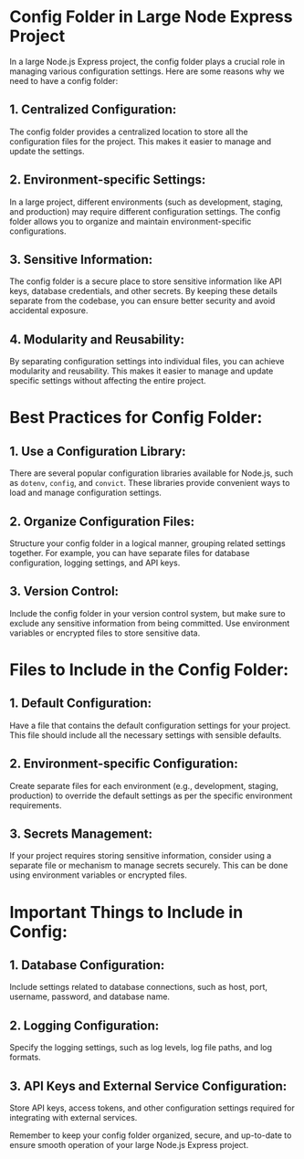 # Config Folder in Large Node Express Project

In a large Node.js Express project, the config folder plays a crucial role in managing various configuration settings. Here are some reasons why we need to have a config folder:

## 1. **Centralized Configuration**:

The config folder provides a centralized location to store all the configuration files for the project. This makes it easier to manage and update the settings.

## 2. **Environment-specific Settings**:

In a large project, different environments (such as development, staging, and production) may require different configuration settings. The config folder allows you to organize and maintain environment-specific configurations.

## 3. **Sensitive Information**:

The config folder is a secure place to store sensitive information like API keys, database credentials, and other secrets. By keeping these details separate from the codebase, you can ensure better security and avoid accidental exposure.

## 4. **Modularity and Reusability**:

By separating configuration settings into individual files, you can achieve modularity and reusability. This makes it easier to manage and update specific settings without affecting the entire project.

# Best Practices for Config Folder:

## 1. **Use a Configuration Library**:

There are several popular configuration libraries available for Node.js, such as `dotenv`, `config`, and `convict`. These libraries provide convenient ways to load and manage configuration settings.

## 2. **Organize Configuration Files**:

Structure your config folder in a logical manner, grouping related settings together. For example, you can have separate files for database configuration, logging settings, and API keys.

## 3. **Version Control**:

Include the config folder in your version control system, but make sure to exclude any sensitive information from being committed. Use environment variables or encrypted files to store sensitive data.

# Files to Include in the Config Folder:

## 1. **Default Configuration**:

Have a file that contains the default configuration settings for your project. This file should include all the necessary settings with sensible defaults.

## 2. **Environment-specific Configuration**:

Create separate files for each environment (e.g., development, staging, production) to override the default settings as per the specific environment requirements.

## 3. **Secrets Management**:

If your project requires storing sensitive information, consider using a separate file or mechanism to manage secrets securely. This can be done using environment variables or encrypted files.

# Important Things to Include in Config:

## 1. **Database Configuration**:

Include settings related to database connections, such as host, port, username, password, and database name.

## 2. **Logging Configuration**:

Specify the logging settings, such as log levels, log file paths, and log formats.

## 3. **API Keys and External Service Configuration**:

Store API keys, access tokens, and other configuration settings required for integrating with external services.

Remember to keep your config folder organized, secure, and up-to-date to ensure smooth operation of your large Node.js Express project.
